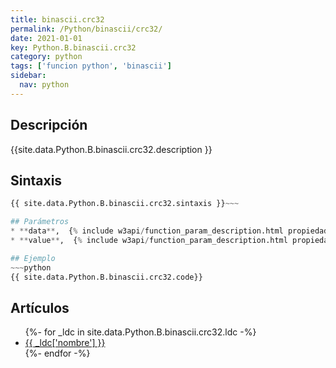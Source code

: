 ```yaml
---
title: binascii.crc32
permalink: /Python/binascii/crc32/
date: 2021-01-01
key: Python.B.binascii.crc32
category: python
tags: ['funcion python', 'binascii']
sidebar: 
  nav: python
---
```


## Descripción
{{site.data.Python.B.binascii.crc32.description }}

## Sintaxis
~~~python
{{ site.data.Python.B.binascii.crc32.sintaxis }}~~~

## Parámetros
* **data**,  {% include w3api/function_param_description.html propiedad=site.data.Python.B.binascii.crc32 valor="data" %}
* **value**,  {% include w3api/function_param_description.html propiedad=site.data.Python.B.binascii.crc32 valor="value" %}

## Ejemplo
~~~python
{{ site.data.Python.B.binascii.crc32.code}}
~~~

## Artículos
<ul>
{%- for _ldc in site.data.Python.B.binascii.crc32.ldc -%}
   <li>
       <a href="{{_ldc['url'] }}">{{ _ldc['nombre'] }}</a>
   </li>
{%- endfor -%}
</ul>
